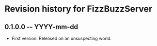 # Revision history for FizzBuzzServer

## 0.1.0.0  -- YYYY-mm-dd

* First version. Released on an unsuspecting world.

